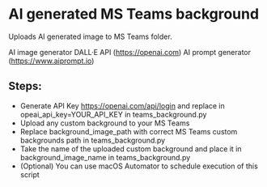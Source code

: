 # AI generated MS Teams background

Uploads AI generated image to MS Teams folder.

AI image generator DALL·E API (https://openai.com)
AI prompt generator (https://www.aiprompt.io)

## Steps:
- Generate API Key https://openai.com/api/login and replace in opeai_api_key=YOUR_API_KEY in teams_background.py
- Upload any custom background to your MS Teams
- Replace background_image_path with correct MS Teams custom backgrounds path in teams_background.py
- Take the name of the uploaded custom background and place it in background_image_name in teams_background.py
- (Optional) You can use macOS Automator to schedule execution of this script
